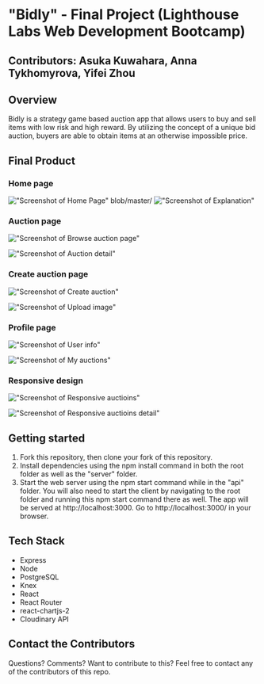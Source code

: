 # "Bidly" - Final Project (Lighthouse Labs Web Development Bootcamp)

## Contributors: Asuka Kuwahara, Anna Tykhomyrova, Yifei Zhou

## Overview
Bidly is a strategy game based auction app that allows users to buy and sell items with low risk and high reward. By utilizing the concept of a unique bid auction, buyers are able to obtain items at an otherwise impossible price.

## Final Product
### Home page
!["Screenshot of Home Page"](https://github.com/asucarlos/bidly/blob/master/docs/Homescreen.png)
blob/master/
!["Screenshot of Explanation"](https://github.com/asucarlos/bidly/blob/master/docs/explanation.png)

### Auction page

!["Screenshot of Browse auction page"](https://github.com/asucarlos/bidly/blob/master/docs/browse_auction.png)

!["Screenshot of Auction detail"](https://github.com/asucarlos/bidly/blob/master/docs/auction_detail.png)

### Create auction page
!["Screenshot of Create auction"](https://github.com/asucarlos/bidly/blob/master/docs/create_auction.png)

!["Screenshot of Upload image"](https://github.com/asucarlos/bidly/blob/master/docs/upload_image.png)

### Profile page
!["Screenshot of User info"](https://github.com/asucarlos/bidly/blob/master/docs/user_info.png)

!["Screenshot of My auctions"](https://github.com/asucarlos/bidly/blob/master/docs/my_auctions.png)

### Responsive design
!["Screenshot of Responsive auctioins"](https://github.com/asucarlos/bidly/blob/master/docs/responsive_auctioins.png)

!["Screenshot of Responsive auctioins detail"](https://github.com/asucarlos/bidly/blob/master/docs/responsive_detail.png)

## Getting started
1. Fork this repository, then clone your fork of this repository.
2. Install dependencies using the npm install command in both the root folder as well as    the "server" folder.
3. Start the web server using the npm start command while in the "api" folder. 
   You will also need to start the client by navigating to the root folder and running  this npm start command there as well. The app will be served at http://localhost:3000.
   Go to http://localhost:3000/ in your browser.


## Tech Stack
- Express
- Node
- PostgreSQL
- Knex
- React
- React Router
- react-chartjs-2
- Cloudinary API

## Contact the Contributors
Questions? Comments? Want to contribute to this? Feel free to contact any of the contributors of this repo.